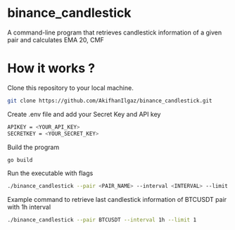 # binance_candlestick

A command-line program that retrieves candlestick information of a given pair and calculates EMA 20, CMF

# How it works ?

Clone this repository to your local machine.

```bash
git clone https://github.com/AkifhanIlgaz/binance_candlestick.git
```

Create .env file and add your Secret Key and API key

```bash
APIKEY = <YOUR_API_KEY>
SECRETKEY = <YOUR_SECRET_KEY>
```

Build the program

```bash
go build
```

Run the executable with flags

```bash
./binance_candlestick --pair <PAIR_NAME> --interval <INTERVAL> --limit <NUMBER_OF_CANDLES>
```

Example command to retrieve last candlestick information of BTCUSDT pair with 1h interval
```bash
./binance_candlestick --pair BTCUSDT --interval 1h --limit 1
```


